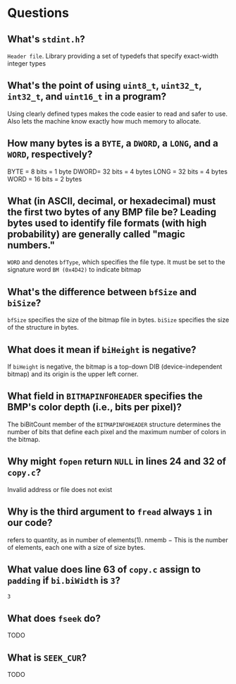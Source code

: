 # Questions

## What's `stdint.h`?

`Header file`. Library providing a set of typedefs that specify exact-width integer types

## What's the point of using `uint8_t`, `uint32_t`, `int32_t`, and `uint16_t` in a program?

Using clearly defined types makes the code easier to read and safer to use.
Also lets the machine know exactly how much memory to allocate.

## How many bytes is a `BYTE`, a `DWORD`, a `LONG`, and a `WORD`, respectively?

BYTE = 8 bits = 1 byte
DWORD= 32 bits = 4 bytes
LONG = 32 bits = 4 bytes
WORD = 16 bits = 2 bytes

## What (in ASCII, decimal, or hexadecimal) must the first two bytes of any BMP file be? Leading bytes used to identify file formats (with high probability) are generally called "magic numbers."

`WORD` and denotes `bfType`, which specifies the file type. It must be set to the signature word `BM (0x4D42)` to indicate bitmap

## What's the difference between `bfSize` and `biSize`?

`bfSize` specifies the size of the bitmap file in bytes.
`biSize` specifies the size of the structure in bytes.

## What does it mean if `biHeight` is negative?

If `biHeight` is negative, the bitmap is a top-down DIB (device-independent bitmap)
and its origin is the upper left corner.

## What field in `BITMAPINFOHEADER` specifies the BMP's color depth (i.e., bits per pixel)?

The biBitCount member of the `BITMAPINFOHEADER` structure determines the number of
bits that define each pixel and the maximum number of colors in the bitmap.

## Why might `fopen` return `NULL` in lines 24 and 32 of `copy.c`?

Invalid address or file does not exist

## Why is the third argument to `fread` always `1` in our code?

refers to quantity, as in number of elements(1).
nmemb − This is the number of elements, each one with a size of size bytes.

## What value does line 63 of `copy.c` assign to `padding` if `bi.biWidth` is `3`?

`3`

## What does `fseek` do?

TODO

## What is `SEEK_CUR`?

TODO
